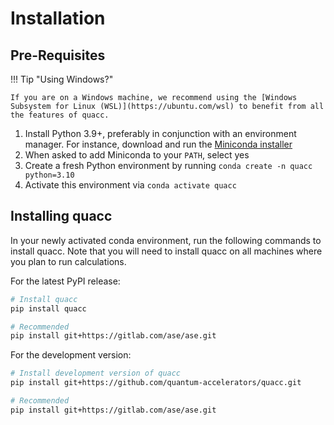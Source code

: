 # Installation

## Pre-Requisites

!!! Tip "Using Windows?"

    If you are on a Windows machine, we recommend using the [Windows Subsystem for Linux (WSL)](https://ubuntu.com/wsl) to benefit from all the features of quacc.

1. Install Python 3.9+, preferably in conjunction with an environment manager. For instance, download and run the [Miniconda installer](https://docs.conda.io/en/latest/miniconda.html)
2. When asked to add Miniconda to your `PATH`, select yes
3. Create a fresh Python environment by running `conda create -n quacc python=3.10`
4. Activate this environment via `conda activate quacc`

## Installing quacc

In your newly activated conda environment, run the following commands to install quacc. Note that you will need to install quacc on all machines where you plan to run calculations.

For the latest PyPI release:

```bash
# Install quacc
pip install quacc

# Recommended
pip install git+https://gitlab.com/ase/ase.git
```

For the development version:

```bash
# Install development version of quacc
pip install git+https://github.com/quantum-accelerators/quacc.git

# Recommended
pip install git+https://gitlab.com/ase/ase.git
```
